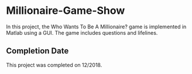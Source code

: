 # Millionaire-Game-Show

In this project, the Who Wants To Be A Millionaire? game is implemented in Matlab using a GUI. The game includes questions and lifelines. 

## Completion Date

This project was completed on 12/2018.
